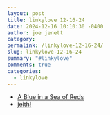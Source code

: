 ```yaml
---
layout: post
title: 𝚕𝚒𝚗𝚔𝚢𝚕𝚘𝚟𝚎 𝟷𝟸-𝟷𝟼-𝟸𝟺
date: 2024-12-16 10:10:30 -0400
author: joe jenett
category: 
permalink: /linkylove-12-16-24/
slug: linkylove-12-16-24
summary: "#𝚕𝚒𝚗𝚔𝚢𝚕𝚘𝚟𝚎"
comments: true
categories:
  - linkylove
---
```

<ul class="linkylove">
	<li><a title="an autistic storyteller " href="https://a-blue-in-a-sea-of-reds.neocities.org/">A Blue in a Sea of Reds</a></li>
	<li><a title="jeith!" href="https://jeith.com/">jeith!</a></li>
</ul>

<a style="display:none;" href="https://brid.gy/publish/mastodon"><small>(cross-posted to mastodon)</small></a>